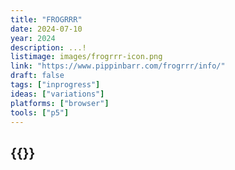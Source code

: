 ```yaml
---
title: "FROGRRR"
date: 2024-07-10
year: 2024
description: ...!
listimage: images/frogrrr-icon.png
link: "https://www.pippinbarr.com/frogrrr/info/"
draft: false
tags: ["inprogress"]
ideas: ["variations"]
platforms: ["browser"]
tools: ["p5"]
---
```


## {{<param title >}}
